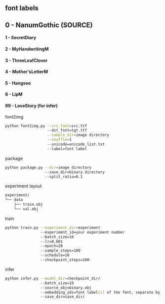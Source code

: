 ## font labels

## 0 - NanumGothic (SOURCE)

#### 1 - SecretDiary
#### 2 - MyHandwritingM
#### 3 - ThreeLeafClover
#### 4 - Mother'sLetterM
#### 5 - Hangseo
#### 6 - LipM

#### 99 - LoveStory (for infer)


font2img
```sh
python font2img.py --src_font=src.ttf
                   --dst_font=tgt.ttf
                   --sample_dir=image directory
                   --shuffle=1
                   --unicode=unicode_list.txt
                   --label=font label
```

package
```sh
python package.py --dir=image directory
                  --save_dir=binary directory
                  --split_ratio=0.1
```

experiment layout
```sh
experiment/
└── data
    ├── train.obj
    └── val.obj
```

train
```sh
python train.py --experiment_dir=experiment 
                --experiment_id=your experiment number
                --batch_size=16 
                --lr=0.001
                --epoch=20 
                --sample_steps=100 
                --schedule=10
                --checkpoint_steps=100
```

infer
```sh
python infer.py --model_dir=checkpoint_dir/
                --batch_size=16 
                --source_obj=binary.obj 
                --embedding_ids=font label[s] of the font, separate by comma
                --save_dir=save_dir/
```
